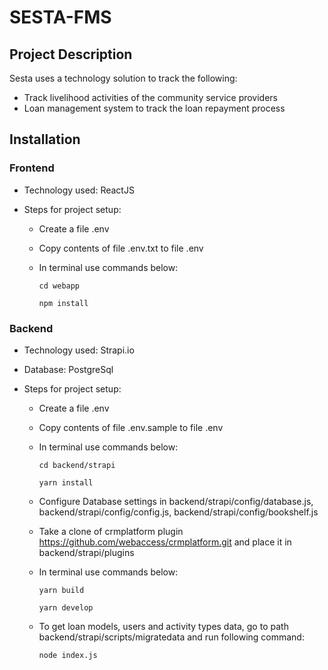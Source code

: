 # SESTA-FMS

## Project Description

Sesta uses a technology solution to track the following:

- Track livelihood activities of the community service providers
- Loan management system to track the loan repayment process

## Installation

### Frontend

- Technology used: ReactJS
- Steps for project setup:

  - Create a file .env
  - Copy contents of file .env.txt to file .env
  - In terminal use commands below:

    `cd webapp`

    `npm install`

### Backend

- Technology used: Strapi.io
- Database: PostgreSql
- Steps for project setup:

  - Create a file .env
  - Copy contents of file .env.sample to file .env
  - In terminal use commands below:

    `cd backend/strapi`

    `yarn install`

  - Configure Database settings in backend/strapi/config/database.js, backend/strapi/config/config.js, backend/strapi/config/bookshelf.js
  - Take a clone of crmplatform plugin https://github.com/webaccess/crmplatform.git and place it in backend/strapi/plugins
  - In terminal use commands below:

    `yarn build`

    `yarn develop`

  - To get loan models, users and activity types data, go to path backend/strapi/scripts/migratedata and run following command:

    `node index.js`
